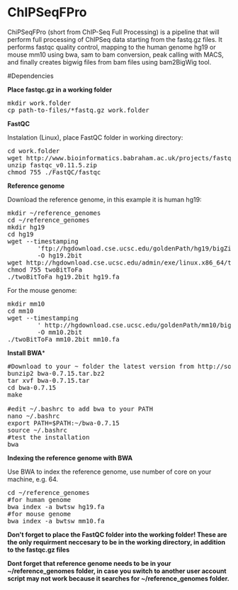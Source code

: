 # ChIPSeqFPro

ChiPSeqFPro (short from ChIP-Seq Full Processing) is a pipeline that will perform full processing of ChIPSeq data starting from the fastq.gz files. It performs fastqc quality control, mapping to the human genome hg19 or mouse mm10 using bwa, sam to bam conversion, peak calling with MACS, and finally creates bigwig files from bam files using bam2BigWig tool.

#Dependencies

**Place fastqc.gz in a working folder**

<pre>
mkdir work.folder
cp path-to-files/*fastq.gz work.folder
</pre>

**FastQC**

Instalation (Linux), place FastQC folder in working directory:

<pre>
cd work.folder
wget http://www.bioinformatics.babraham.ac.uk/projects/fastqc/fastqc_v0.11.5.zip
unzip fastqc_v0.11.5.zip
chmod 755 ./FastQC/fastqc
</pre>

**Reference genome**

Download the reference genome, in this example it is human hg19:

<pre>
mkdir ~/reference_genomes
cd ~/reference_genomes
mkdir hg19
cd hg19
wget --timestamping 
        'ftp://hgdownload.cse.ucsc.edu/goldenPath/hg19/bigZips/hg19.2bit ' 
        -O hg19.2bit 
wget http://hgdownload.cse.ucsc.edu/admin/exe/linux.x86_64/twoBitToFa
chmod 755 twoBitToFa
./twoBitToFa hg19.2bit hg19.fa
</pre>

For the mouse genome:

<pre>
mkdir mm10
cd mm10
wget --timestamping 
        ' http://hgdownload.cse.ucsc.edu/goldenPath/mm10/bigZips/mm10.2bit' 
        -O mm10.2bit 	
./twoBitToFa mm10.2bit mm10.fa
</pre>

**Install BWA***

<pre>
#Download to your ~ folder the latest version from http://sourceforge.net/projects/bio-bwa/files/
bunzip2 bwa-0.7.15.tar.bz2 
tar xvf bwa-0.7.15.tar
cd bwa-0.7.15
make

#edit ~/.bashrc to add bwa to your PATH 
nano ~/.bashrc
export PATH=$PATH:~/bwa-0.7.15
source ~/.bashrc
#test the installation
bwa
</pre>

**Indexing the reference genome with BWA**

Use BWA to index the reference genome, use number of core on your machine, e.g. 64.
<pre>
cd ~/reference_genomes
#for human genome
bwa index -a bwtsw hg19.fa
#for mouse genome
bwa index -a bwtsw mm10.fa
</pre>

**Don't forget to place the FastQC folder into the working folder! These are the only requirment neccesary to be in the working directory, in addition to the fastqc.gz files**

**Dont forget that reference genome needs to be in your ~/reference_genomes folder, in case you switch to another user account script may not work because it searches for ~/reference_genomes folder.**
